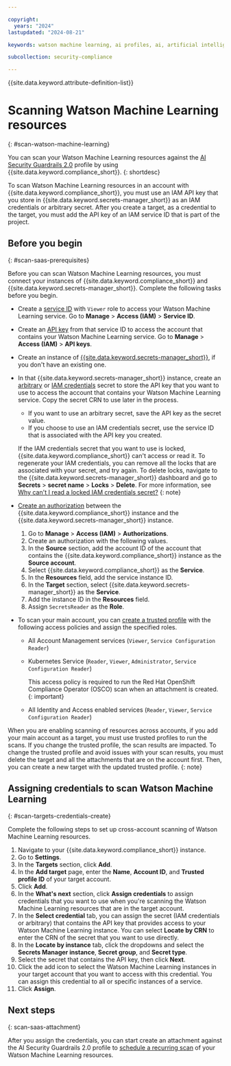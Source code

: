 ```yaml
---

copyright:
  years: "2024"
lastupdated: "2024-08-21"

keywords: watson machine learning, ai profiles, ai, artificial intelligence, cross-account scanning, secrets-manager, credentials

subcollection: security-compliance

---
```


{{site.data.keyword.attribute-definition-list}}



# Scanning Watson Machine Learning resources
{: #scan-watson-machine-learning} 




You can scan your Watson Machine Learning resources against the [AI Security Guardrails 2.0](/docs/security-compliance?topic=security-compliance-ai-security-change-log&interface=ui) profile by using {{site.data.keyword.compliance_short}}.
{: shortdesc} 

To scan Watson Machine Learning resources in an account with {{site.data.keyword.compliance_short}}, you must use an IAM API key that you store in {{site.data.keyword.secrets-manager_short}} as an IAM credentials or arbitrary secret. After you create a target, as a credential to the target, you must add the API key of an IAM service ID that is part of the project.

## Before you begin 
{: #scan-saas-prerequisites} 

Before you can scan Watson Machine Learning resources, you must connect your instances of {{site.data.keyword.compliance_short}} and {{site.data.keyword.secrets-manager_short}}. Complete the following tasks before you begin. 

- Create a [service ID](/docs/account?topic=account-serviceids&interface=ui#create_serviceid) with `Viewer` role to access your Watson Machine Learning service. Go to **Manage** > **Access (IAM)** > **Service ID**.

- Create an [API key](/docs/account?topic=account-serviceidapikeys&interface=ui#create_service_key) from that service ID to access the account that contains your Watson Machine Learning service. Go to **Manage** > **Access (IAM)** > **API keys**.

- Create an instance of [{{site.data.keyword.secrets-manager_short}}](/docs/secrets-manager?topic=secrets-manager-create-instance), if you don't have an existing one. 

- In that {{site.data.keyword.secrets-manager_short}} instance, create an [arbitrary](/docs/secrets-manager?topic=secrets-manager-arbitrary-secrets) or [IAM credentials](/docs/secrets-manager?topic=secrets-manager-iam-credentials) secret to store the API key that you want to use to access the account that contains your Watson Machine Learning service. Copy the secret CRN to use later in the process.
  - If you want to use an arbitrary secret, save the API key as the secret value. 
  - If you choose to use an IAM credentials secret, use the service ID that is associated with the API key you created.

  If the IAM credentials secret that you want to use is locked, {{site.data.keyword.compliance_short}} can't access or read it. To regenerate your IAM credentials, you can remove all the locks that are associated with your secret, and try again. To delete locks, navigate to the {{site.data.keyword.secrets-manager_short}} dashboard and go to **Secrets** > **secret name** > **Locks** > **Delete**. For more information, see [Why can't I read a locked IAM credentials secret?](/docs/secrets-manager?topic=secrets-manager-locked-iam-credentials)
  {: note}

- [Create an authorization](/docs/account?topic=account-serviceauth&interface=ui) between the {{site.data.keyword.compliance_short}} instance and the {{site.data.keyword.secrets-manager_short}} instance.
  1. Go to **Manage** > **Access (IAM)** > **Authorizations**.
  2. Create an authorization with the following values. 
    1. In the **Source** section, add the account ID of the account that contains the {{site.data.keyword.compliance_short}} instance as the **Source account**. 
    2. Select {{site.data.keyword.compliance_short}} as the **Service**. 
    3. In the **Resources** field, add the service instance ID. 
    4. In the **Target** section, select {{site.data.keyword.secrets-manager_short}} as the **Service**. 
    5. Add the instance ID in the **Resources** field.
    6. Assign `SecretsReader` as the **Role**. 

- To scan your main account, you can [create a trusted profile](/docs/account?topic=account-create-trusted-profile&interface) with the following access policies and assign the specified roles.

  * All Account Management services (`Viewer`, `Service Configuration Reader`)
  * Kubernetes Service (`Reader`, `Viewer`, `Administrator`, `Service Configuration Reader`)

    This access policy is required to run the Red Hat OpenShift Compliance Operator (OSCO) scan when an attachment is created.
    {: important}

  * All Identity and Access enabled services (`Reader`, `Viewer`, `Service Configuration Reader`)


When you are enabling scanning of resources across accounts, if you add your main account as a target, you must use trusted profiles to run the scans. If you change the trusted profile, the scan results are impacted. To change the trusted profile and avoid issues with your scan results, you must delete the target and all the attachments that are on the account first. Then, you can create a new target with the updated trusted profile. 
{: note}


## Assigning credentials to scan Watson Machine Learning
{: #scan-targets-credentials-create} 

Complete the following steps to set up cross-account scanning of Watson Machine Learning resources.

1. Navigate to your {{site.data.keyword.compliance_short}} instance. 
2. Go to **Settings**.
3. In the **Targets** section, click **Add**.
4. In the **Add target** page, enter the **Name**, **Account ID**, and **Trusted profile ID** of your target account.
5. Click **Add**.
6. In the **What's next** section, click **Assign credentials** to assign credentials that you want to use when you're scanning the Watson Machine Learning resources that are in the target account. 
7. In the **Select credential** tab, you can assign the secret (IAM credentials or arbitrary) that contains the API key that provides access to your Watson Machine Learning instance. You can select **Locate by CRN** to enter the CRN of the secret that you want to use directly. 
8. In the **Locate by instance** tab, click the dropdowns and select the **Secrets Manager instance**, **Secret group**, and **Secret type**. 
9. Select the secret that contains the API key, then click **Next**.
10. Click the add icon to select the Watson Machine Learning instances in your target account that you want to access with this credential. You can assign this credential to all or specific instances of a service. 
11. Click **Assign**. 


## Next steps
{: scan-saas-attachment}

After you assign the credentials, you can start create an attachment against the AI Security Guardrails 2.0 profile to [schedule a recurring scan](/docs/security-compliance?topic=security-compliance-scan-resources&interface=ui#scan-schedule-ui) of your Watson Machine Learning resources. 
